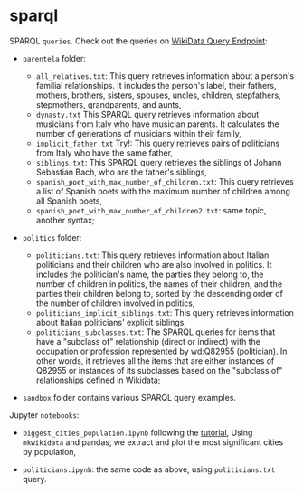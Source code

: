 # sparql

SPARQL `queries`.
Check out the queries on [WikiData Query Endpoint](https://query.wikidata.org/):

- `parentela` folder:

  - `all_relatives.txt`: This query retrieves information about a person's familial relationships. It includes the person's label, their fathers, mothers, brothers, sisters, spouses, uncles, children, stepfathers, stepmothers, grandparents, and aunts,
  - `dynasty.txt` This SPARQL query retrieves information about musicians from Italy who have musician parents. It calculates the number of generations of musicians within their family,
  - `implicit_father.txt` [Try!](https://w.wiki/6rvh): This query retrieves pairs of politicians from Italy who have the same father,
  - `siblings.txt`: This SPARQL query retrieves the siblings of Johann Sebastian Bach, who are the father's siblings,
  - `spanish_poet_with_max_number_of_children.txt`: This query retrieves a list of Spanish poets with the maximum number of children among all Spanish poets,
  - `spanish_poet_with_max_number_of_children2.txt`: same topic, another syntax;

- `politics` folder:

  - `politicians.txt`: This query retrieves information about Italian politicians and their children who are also involved in politics. It includes the politician's name, the parties they belong to, the number of children in politics, the names of their children, and the parties their children belong to, sorted by the descending order of the number of children involved in politics,
  - `politicians_implicit_siblings.txt`: This query retrieves information about Italian politicians' explicit siblings,
  - `politicians_subclasses.txt`: The SPARQL queries for items that have a "subclass of" relationship (direct or indirect) with the occupation or profession represented by wd:Q82955 (politician). In other words, it retrieves all the items that are either instances of Q82955 or instances of its subclasses based on the "subclass of" relationships defined in Wikidata;

- `sandbox` folder contains various SPARQL query examples.

Jupyter `notebooks`:

- `biggest_cities_population.ipynb` following the [tutorial](https://max-coding.medium.com/extract-structured-data-from-wikidata-using-python-and-sparql-query-987c3bff97be), Using `mkwikidata` and pandas, we extract and plot the most significant cities by population,

- `politicians.ipynb`: the same code as above, using `politicians.txt` query.
